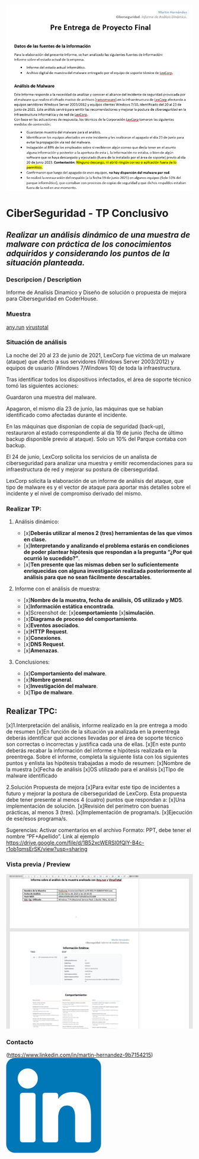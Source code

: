 ﻿![image](https://github.com/Tincho83/Ciberseguridad_5CiberSeguridad_TP/blob/main/demo.png)
# CiberSeguridad - TP Conclusivo
## _Realizar un análisis dinámico de una muestra de malware con práctica de los conocimientos adquiridos y considerando los puntos de la situación planteada._ 

### Descripcion / Description
Informe de Analisis Dinamico y Diseño de solución o propuesta de mejora para Ciberseguridad en CoderHouse. 

### Muestra
[any.run](https://app.any.run/tasks/7d89fb80-cb56-48c4-84ce-8fd24df4a380)
[virustotal](https://www.virustotal.com/gui/file/80239619c4ca44380c6269873a5b6b695585ccfcf278e0f2c72698658a3a6fd8/detection)


### Situación de análisis
La noche del 20 al 23 de junio de 2021, LexCorp fue víctima de un malware (ataque) que afectó a sus servidores (Windows Server 2003/2012) y equipos de usuario (Windows 7/Windows 10) de toda la infraestructura.

Tras identificar todos los dispositivos infectados, el área de soporte técnico tomó las siguientes acciones:

Guardaron una muestra del malware.

Apagaron, el mismo día 23 de junio, las máquinas que se habían identificado como afectadas durante el incidente.

En las máquinas que disponían de copia de seguridad (back-up), restauraron al estado correspondiente al día 19 de junio (fecha de último backup disponible previo al ataque). Solo un 10% del Parque contaba con backup.

El 24 de junio, LexCorp solicita los servicios de un analista de ciberseguridad para analizar una muestra y emitir recomendaciones para su infraestructura de red y mejorar su postura de ciberseguridad.

LexCorp solicita la elaboración de un informe de análisis del ataque, que tipo de malware es y el vector de ataque para aportar más detalles sobre el incidente y el nivel de compromiso derivado del mismo.

### Realizar TP:
1. Análisis dinámico:
    - [x]**Deberás utilizar al menos 2 (tres) herramientas de las que vimos en clase.**
    - [x]**Interpretando y analizando el problema estarás en condiciones de poder plantear hipótesis que respondan a la pregunta “¿Por qué ocurrió lo sucedido?”**.
    - [x]**Ten presente que las mismas deben ser lo suficientemente enriquecidas con alguna investigación realizada posteriormente al análisis para que no sean fácilmente descartables**.


2. Informe con el análisis de muestra:
    - [x]**Nombre de la muestra, fecha de análisis, OS utilizado y MD5**.
    - [x]**Información estática encontrada**.
    - [x]Screenshot de:
            [x]**comportamiento**
            [x]**simulación**.
    - [x]**Diagrama de proceso del comportamiento**.
    - [x]**Eventos asociados**.
    - [x]**HTTP Request**.
    - [x]**Conexiones**.
    - [x]**DNS Request**.
    - [x]**Amenazas**.

3. Conclusiones:
    - [x]**Comportamiento del malware**.
    - [x]**Nombre general**.
    - [x]**Investigación del malware**.
    - [x]**Tipo de malware**.

## Realizar TPC:
[x]1.Interpretación del análisis, informe realizado en la pre entrega a modo de resumen
[x]En función de la situación ya analizada en la preentrega deberás identificar qué acciones llevadas por el área de soporte técnico son correctas o incorrectas y justifica cada una de ellas.
[x]En este punto deberás recabar la información del informe e hipótesis realizada en la preentrega. Sobre el informe, completa la siguiente lista con los siguientes puntos y enlista las hipótesis trabajadas a modo de resumen:
[x]Nombre de la muestra
[x]Fecha de análisis
[x]OS utilizado para el análisis
[x]TIpo de malware identificado

2.Solución Propuesta de mejora
[x]Para evitar este tipo de incidentes a futuro y mejorar la postura de ciberseguridad de LexCorp. Esta propuesta debe tener presente al menos 4 (cuatro) puntos que respondan a:
[x]Una implementación de solución.
[x]Revisión del perímetro con buenas prácticas, al menos 3 (tres).
[x]Implementación de programa/s.
[x]Ejecución de ese/esos programa/s.


Sugerencias: Activar comentarios en el archivo
Formato: PPT, debe tener el nombre “PF+Apellido”.
Link al ejemplo https://drive.google.com/file/d/1B52xcWERSI0fQlY-B4c-r1ob1qmsErSK/view?usp=sharing


### Vista previa / Preview
![image](https://github.com/Tincho83/Ciberseguridad_5CiberSeguridad_TP/blob/main/demo2.png)

 
### Contacto
(https://www.linkedin.com/in/martin-hernandez-9b7154215)
[![N|Solid](https://github.com/Tincho83/Ciberseguridad_5CiberSeguridad_TP/blob/main/linkedin.png)](https://www.linkedin.com/in/martin-hernandez-9b7154215)
